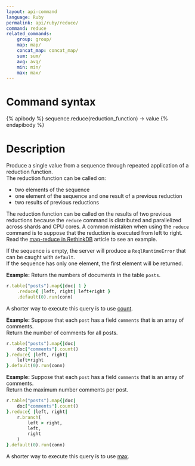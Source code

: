 ```yaml
---
layout: api-command
language: Ruby
permalink: api/ruby/reduce/
command: reduce
related_commands:
    group: group/
    map: map/
    concat_map: concat_map/
    sum: sum/
    avg: avg/
    min: min/
    max: max/
---
```


# Command syntax #

{% apibody %}
sequence.reduce(reduction_function) &rarr; value
{% endapibody %}

# Description #

Produce a single value from a sequence through repeated application of a reduction
function.  
The reduction function can be called on:

- two elements of the sequence
- one element of the sequence and one result of a previous reduction
- two results of previous reductions

The reduction function can be called on the results of two previous reductions because the
`reduce` command is distributed and parallelized across shards and CPU cores. A common
mistaken when using the `reduce` command is to suppose that the reduction is executed
from left to right. Read the [map-reduce in RethinkDB](/docs/map-reduce/) article to
see an example.

If the sequence is empty, the server will produce a `ReqlRuntimeError` that can be
caught with `default`.  
If the sequence has only one element, the first element will be returned.


__Example:__ Return the numbers of documents in the table `posts`.

```rb
r.table("posts").map{|doc| 1 }
    .reduce{ |left, right| left+right }
    .default(0).run(conn)
```

A shorter way to execute this query is to use [count](/api/ruby/count).


__Example:__ Suppose that each `post` has a field `comments` that is an array of
comments.  
Return the number of comments for all posts.

```rb
r.table("posts").map{|doc|
    doc["comments"].count()
}.reduce{ |left, right|
    left+right
}.default(0).run(conn)
```


__Example:__ Suppose that each `post` has a field `comments` that is an array of
comments.  
Return the maximum number comments per post.

```rb
r.table("posts").map{|doc|
    doc["comments"].count()
}.reduce{ |left, right|
    r.branch(
        left > right,
        left,
        right
    )
}.default(0).run(conn)
```

A shorter way to execute this query is to use [max](/api/ruby/max).
